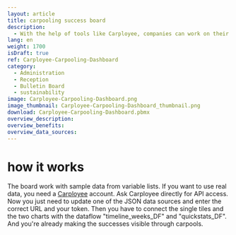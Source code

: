 ```yaml
---
layout: article
title: carpooling success board
description: 
  - With the help of tools like Carployee, companies can work on their carbon footprint and promote carpooling. With the help of Peakboard, you can also make this data visible to everyone and thus promote the motivation of other employees to join in as well.
lang: en
weight: 1700
isDraft: true
ref: Carployee-Carpooling-Dashboard
category:
  - Administration
  - Reception
  - Bulletin Board
  - sustainability
image: Carployee-Carpooling-Dashboard.png
image_thumbnail: Carployee-Carpooling-Dashboard_thumbnail.png
download: Carployee-Carpooling-Dashboard.pbmx
overview_description:
overview_benefits:
overview_data_sources:
---
```


# how it works

The board work with sample data from variable lists. If you want to use real data, you need a [Carployee](https://www.carployee.com/?lang=en) account.
Ask Carployee directly for API access. Now you just need to update one of the JSON data sources and enter the correct URL and your token. Then you have to connect the single tiles and the two charts with the dataflow "timeline_weeks_DF" and "quickstats_DF". And you're already making the successes visible through carpools.